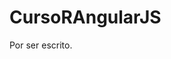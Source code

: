 # CursoRAngularJS

<!----Notas---->
<!----Separador de las notas---->

<!----Directorio con descripción de los programas---->
Por ser escrito.
<!----Separador del directorio con descripción de los programas---->